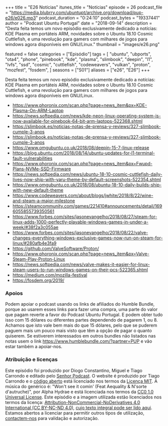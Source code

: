 +++
title = "E26 Notícias"
itunes_title = "Notícias"
episode = 26
podcast_file = "https://media.blubrry.com/ubuntupt/archive.org/download/pup-e26/e026.mp3"
podcast_duration = "0:24:10"
podcast_bytes = "19337441"
author = "Podcast Ubuntu Portugal"
date = "2018-09-14"
description = "Desta feita temos um novo episódio exclusivamente dedicado a notícias: KDE Plasma em portáteis ARM, novidades sobre o Ubuntu 18.10 Cosmic Cuttlefish, e uma revolução para gamers com milhares de jogos para windows agora disponíveis em GNU/Linux."
thumbnail = "images/e26.png"

featured = false
categories = ["Episódio"]
tags = [
  "ubuntu",
  "ubports",
  "ota4",
  "phone",
  "pinebook",
  "kde",
  "plasma",
  "slimbook",
  "deepin",
  "l1",
  "lvfs",
  "ssd",
  "cosmic",
  "cuttlefish",
  "codeweavers",
  "vulkan",
  "proton",
  "mozfest",
  "fosdem",
]
seasons = ["S01"]
aliases = ["e26", "E26"]
+++

Desta feita temos um novo episódio exclusivamente dedicado a notícias: KDE Plasma em portáteis ARM, novidades sobre o Ubuntu 18.10 Cosmic Cuttlefish, e uma revolução para gamers com milhares de jogos para windows agora disponíveis em GNU/Linux.

* https://www.phoronix.com/scan.php?page=news_item&px=KDE-Plasma-On-ARM-Laptop
* https://news.softpedia.com/news/kde-neon-linux-operating-system-is-now-available-for-pinebook-64-bit-arm-laptops-522368.shtml
* https://slimbook.es/noticias-notas-de-prensa-y-reviews/327-slimbook-cumple-3-anos
* https://slimbook.es/noticias-notas-de-prensa-y-reviews/327-slimbook-cumple-3-anos
* https://www.omgubuntu.co.uk/2018/08/deepin-15-7-linux-release
* https://blog.ubuntu.com/2018/08/14/ubuntu-updates-for-l1-terminal-fault-vulnerabilities
* https://www.phoronix.com/scan.php?page=news_item&px=Fwupd-Plans-NVMe-SSD-Firmware
* https://news.softpedia.com/news/ubuntu-18-10-cosmic-cuttlefish-daily-lives-now-ship-with-yaru-theme-by-default-screenshots-522354.shtml
* https://www.omgubuntu.co.uk/2018/08/ubuntu-18-10-daily-builds-ship-with-new-default-theme
* https://www.codeweavers.com/about/blogs/jwhite/2018/8/22/wine-and-steam-a-major-milestone
* https://steamcommunity.com/games/221410#announcements/detail/1696055855739350561
* https://www.forbes.com/sites/jasonevangelho/2018/08/27/steam-for-linux-adds-1000-perfectly-playable-windows-games-in-under-a-week/#38f2a3c055ae
* https://www.forbes.com/sites/jasonevangelho/2018/08/22/valve-changes-everything-windows-exclusive-games-now-run-on-steam-for-linux/#280afb4e3fa9
* https://github.com/ValveSoftware/Proton/
* https://www.phoronix.com/scan.php?page=news_item&px=Valve-Steam-Play-Proton-Linux
* https://news.softpedia.com/news/valve-makes-it-easier-for-linux-steam-users-to-run-windows-games-on-their-pcs-522365.shtml
* https://medium.com/mozilla-festival
* https://fosdem.org/2019/


### Apoios
Podem apoiar o podcast usando os links de afiliados do Humble Bundle, porque ao usarem esses links para fazer uma compra, uma parte do valor que pagam reverte a favor do Podcast Ubuntu Portugal.
E podem obter tudo isso com 15 dólares ou diferentes partes dependendo de pagarem 1, ou 8.
Achamos que isto vale bem mais do que 15 dólares, pelo que se puderem paguem mais um pouco mais visto que têm a opção de pagar o quanto quiserem.
Se estiverem interessados em outros bundles não listados nas notas usem o link https://www.humblebundle.com/?partner=PUP e vão estar também a apoiar-nos.

### Atribuição e licenças
Este episódio foi produzido por Diogo Constantino, Miguel e Tiago Carrondo e editado pelo [Senhor Podcast](https://senhorpodcast.pt/).
O website é produzido por Tiago Carrondo e o [código aberto](https://gitlab.com/podcastubuntuportugal/website) está licenciado nos termos da [Licença MIT](https://gitlab.com/podcastubuntuportugal/website/main/LICENSE).
A música do genérico é: "Won't see it comin' (Feat Aequality & N'sorte d'autruche)", por Alpha Hydrae e está licenciada nos termos da [CC0 1.0 Universal License](https://creativecommons.org/publicdomain/zero/1.0/).
Este episódio e a imagem utilizada estão licenciados nos termos da licença: [Attribution-NonCommercial-NoDerivatives 4.0 International (CC BY-NC-ND 4.0)](https://creativecommons.org/licenses/by-nc-nd/4.0/), [cujo texto integral pode ser lido aqui](https://creativecommons.org/licenses/by-nc-nd/4.0/legalcode). Estamos abertos a licenciar para permitir outros tipos de utilização, [contactem-nos](https://podcastubuntuportugal.org/contactos) para validação e autorização.

